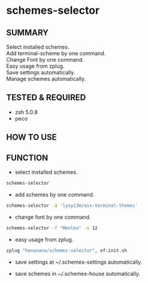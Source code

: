 # schemes-selector

## SUMMARY
Select installed schemes.  
Add terminal-scheme by one command.  
Change Font by one command.  
Easy usage from zplug.  
Save settings automatically.  
Manage schemes automatically.  

## TESTED & REQUIRED

- zsh 5.0.8
- peco

## HOW TO USE

## FUNCTION

- select installed schemes.

```sh
schemes-selector
```

- add schemes by one command.

```sh
schemes-selector -a 'lysyi3m/osx-terminal-themes'
```

- change font by one command.

```sh
schemes-selector -f "Menleo" -s 12
```

- easy usage from zplug.

```sh
zplug "hananana/schemes-selector", of:init.sh
```

- save settings at ~/.schemes-settings automatically.

- save schemes in ~/.schemes-house automatically.
